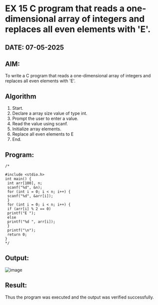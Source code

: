 # EX 15 C program that reads a one-dimensional array of integers and replaces all even elements with 'E'.
## DATE: 07-05-2025
## AIM:
To write a C program that reads a one-dimensional array of integers and replaces all even elements with 'E'.

## Algorithm
1. Start.
2. Declare a array size value of type int.
3. Prompt the user to enter a value.
4. Read the value using scanf.
5. Initialize array elements.
6. Replace all even elements to E
7. End.   

## Program:
```
/*

#include <stdio.h>
int main() {
 int arr[100], n;
 scanf("%d", &n);
 for (int i = 0; i < n; i++) {
 scanf("%d", &arr[i]);
 }
 for (int i = 0; i < n; i++) {
 if (arr[i] % 2 == 0)
 printf("E ");
 else
 printf("%d ", arr[i]);
 }
 printf("\n");
 return 0;
}  
*/
```

## Output:

![image](https://github.com/user-attachments/assets/d472aba3-d8e5-4b1c-8b87-ca0f836672e9)

## Result:
Thus the program was executed and the output was verified successfully.
